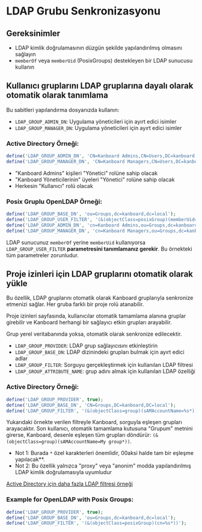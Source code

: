 LDAP Grubu Senkronizasyonu
==========================

Gereksinimler
------------

- LDAP kimlik doğrulamasının düzgün şekilde yapılandırılmış olmasını sağlayın
- `memberOf` veya `memberUid` (PosixGroups) destekleyen bir LDAP sunucusu kullanın

Kullanıcı gruplarını LDAP gruplarına dayalı olarak otomatik olarak tanımlama
----------------------------------------------------

Bu sabitleri yapılandırma dosyanızda kullanın:

- `LDAP_GROUP_ADMIN_DN`: Uygulama yöneticileri için ayırt edici isimler
- `LDAP_GROUP_MANAGER_DN`: Uygulama yöneticileri için ayırt edici isimler

### Active Directory Örneği:

```php
define('LDAP_GROUP_ADMIN_DN', 'CN=Kanboard Admins,CN=Users,DC=kanboard,DC=local');
define('LDAP_GROUP_MANAGER_DN', 'CN=Kanboard Managers,CN=Users,DC=kanboard,DC=local');
```

- "Kanboard Admins" kişileri "Yönetici" rolüne sahip olacak
- "Kanboard Yöneticilerinin" üyeleri "Yönetici" rolüne sahip olacak
- Herkesin "Kullanıcı" rolü olacak

### Posix Gruplu OpenLDAP Örneği:

```php
define('LDAP_GROUP_BASE_DN', 'ou=Groups,dc=kanboard,dc=local');
define('LDAP_GROUP_USER_FILTER', '(&(objectClass=posixGroup)(memberUid=%s))');
define('LDAP_GROUP_ADMIN_DN', 'cn=Kanboard Admins,ou=Groups,dc=kanboard,dc=local');
define('LDAP_GROUP_MANAGER_DN', 'cn=Kanboard Managers,ou=Groups,dc=kanboard,dc=local');
```

LDAP sunucunuz `memberOf` yerine `memberUid` kullanıyorsa `LDAP_GROUP_USER_FILTER` **parametresini tanımlamanız gerekir**.
Bu örnekteki tüm parametreler zorunludur.

Proje izinleri için LDAP gruplarını otomatik olarak yükle
------------------------------------------------------

Bu özellik, LDAP gruplarını otomatik olarak Kanboard gruplarıyla senkronize etmenizi sağlar.
Her gruba farklı bir proje rolü atanabilir.

Proje izinleri sayfasında, kullanıcılar otomatik tamamlama alanına gruplar girebilir ve Kanboard herhangi bir sağlayıcı etkin grupları arayabilir.

Grup yerel veritabanında yoksa, otomatik olarak senkronize edilecektir.

- `LDAP_GROUP_PROVIDER`: LDAP grup sağlayıcısını etkinleştirin
- `LDAP_GROUP_BASE_DN`: LDAP dizinindeki grupları bulmak için ayırt edici adlar
- `LDAP_GROUP_FILTER`: Sorguyu gerçekleştirmek için kullanılan LDAP filtresi
- `LDAP_GROUP_ATTRIBUTE_NAME`: grup adını almak için kullanılan LDAP özelliği

### Active Directory Örneği:

```php
define('LDAP_GROUP_PROVIDER', true);
define('LDAP_GROUP_BASE_DN', 'CN=Groups,DC=kanboard,DC=local');
define('LDAP_GROUP_FILTER', '(&(objectClass=group)(sAMAccountName=%s*))');
```

Yukarıdaki örnekte verilen filtreyle Kanboard, sorguyla eşleşen grupları arayacaktır.
Son kullanıcı, otomatik tamamlama kutusuna "Grupum" metnini girerse, Kanboard, desenle eşleşen tüm grupları döndürür: `(&(objectClass=group)(sAMAccountName=My group*))`.

- Not 1: Burada `*` özel karakterleri önemlidir, 00aksi halde tam bir eşleşme yapılacak**.
- Not 2: Bu özellik yalnızca "proxy" veya "anonim" modda yapılandırılmış LDAP kimlik doğrulamasıyla uyumludur

[Active Directory için daha fazla LDAP filtresi örneği](http://social.technet.microsoft.com/wiki/contents/articles/5392.active-directory-ldap-syntax-filters.aspx)

### Example for OpenLDAP with Posix Groups:

```php
define('LDAP_GROUP_PROVIDER', true);
define('LDAP_GROUP_BASE_DN', 'ou=Groups,dc=kanboard,dc=local');
define('LDAP_GROUP_FILTER', '(&(objectClass=posixGroup)(cn=%s*))');
```

